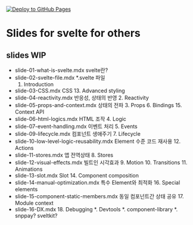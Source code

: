 [![Deploy to GitHub Pages](https://github.com/naramdash/slides-for-svelte-for-others/actions/workflows/deploy.yml/badge.svg)](https://github.com/naramdash/slides-for-svelte-for-others/actions/workflows/deploy.yml)

# Slides for svelte for others

## slides WIP

- slide-01-what-is-svelte.mdx svelte란?
- slide-02-svelte-file.mdx *.svelte 파일
    1. Introduction
- slide-03-CSS.mdx CSS
    13. Advanced styling
- slide-04-reactivity.mdx 반응성, 상태의 반영
    2. Reactivity
- slide-05-props-and-context.mdx 상태의 전파
    3. Props
        6. Bindings
    15. Context API
- slide-06-html-logics.mdx  HTML 조작
    4. Logic
- slide-07-event-handling.mdx 이벤트 처리
    5. Events
- slide-09-lifecycle.mdx 컴포넌트 생애주기
    7. Lifecycle
- slide-10-low-level-logic-reusability.mdx Element 수준 코드 재사용
    12. Actions
- slide-11-stores.mdx 앱 전역상태
    8. Stores
- slide-12-visual-effects.mdx 빌트인 시각효과
    9. Motion
    10. Transitions
    11. Animations
- slide-13-slot.mdx Slot
    14. Component composition
- slide-14-manual-optimization.mdx 특수 Element와 최적화
    16. Special elements
- slide-15-component-static-members.mdx 동일 컴포넌트간 상태 공유
    17. Module context
- slide-16-DX.mdx
    18. Debugging
    *. Devtools
    *. component-library
    *. snppay? sveltkit?


